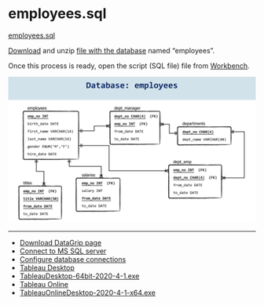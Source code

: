 # employees.sql
[employees.sql](https://github.com/tom2kota/employees.sql/blob/main/employees_db.pdf)

[Download](https://github.com/tom2kota/employees.sql/blob/main/employees.zip) and unzip [file with the database](https://github.com/tom2kota/employees.sql/blob/main/employees.zip) named “employees”.

Once this process is ready, open the script (SQL file) file from [Workbench](https://dev.mysql.com/downloads/workbench/).

![img](employees_db.png)

--------


- [Download DataGrip page](https://www.jetbrains.com/datagrip/download)
- [Connect to MS SQL server](https://www.jetbrains.com/help/datagrip/db-tutorial-connecting-to-ms-sql-server.html)
- [Configure database connections](https://www.jetbrains.com/help/phpstorm/2020.3/configuring-database-connections.html)
- [Tableau Desktop](https://www.tableau.com/products/desktop/download)
- [TableauDesktop-64bit-2020-4-1.exe](https://downloads.tableau.com/tssoftware/TableauDesktop-64bit-2020-4-1.exe)
- [Tableau Online](https://www.tableau.com/products/cloud-bi)
- [TableauOnlineDesktop-2020-4-1-x64.exe](https://downloads.tableau.com/tssoftware/TableauOnlineDesktop-2020-4-1-x64.exe)
